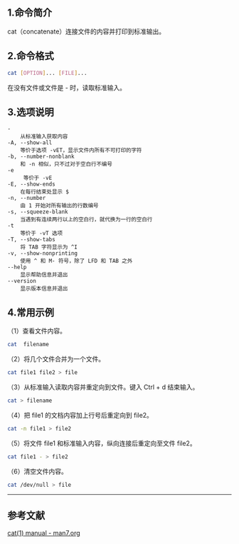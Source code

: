 ## 1.命令简介
cat（concatenate）连接文件的内容并打印到标准输出。

## 2.命令格式
```bash
cat [OPTION]... [FILE]...
```
在没有文件或文件是 - 时，读取标准输入。

## 3.选项说明
```
-
	从标准输入获取内容
-A, --show-all
	等价于选项 -vET，显示文件内所有不可打印的字符
-b, --number-nonblank
	和 -n 相似，只不过对于空白行不编号
-e
	 等价于 -vE
-E, --show-ends
	在每行结束处显示 $
-n, --number
	由 1 开始对所有输出的行数编号
-s, --squeeze-blank
	当遇到有连续两行以上的空白行，就代换为一行的空白行
-t
	等价于 -vT 选项
-T, --show-tabs
	将 TAB 字符显示为 ^I
-v, --show-nonprinting
	使用 ^ 和 M- 符号，除了 LFD 和 TAB 之外
--help
	显示帮助信息并退出
--version
	显示版本信息并退出
```

## 4.常用示例
（1）查看文件内容。
```bash
cat  filename
```
（2）将几个文件合并为一个文件。
```bash
cat file1 file2 > file
```
（3）从标准输入读取内容并重定向到文件。键入 Ctrl + d 结束输入。
```bash
cat > filename
```
（4）把 file1 的文档内容加上行号后重定向到 file2。
```bash
cat -n file1 > file2
```
（5）将文件 file1 和标准输入内容，纵向连接后重定向至文件 file2。
```bash
cat file1 - > file2
```
（6）清空文件内容。
```bash
cat /dev/null > file
```

---
## 参考文献
[cat(1) manual - man7.org](http://man7.org/linux/man-pages/man1/cat.1.html)

<Vssue title="cat" />